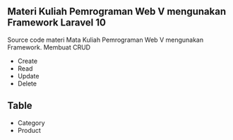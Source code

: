 ## Materi Kuliah Pemrograman Web V mengunakan Framework Laravel 10

Source code materi Mata Kuliah Pemrograman Web V mengunakan Framework. Membuat CRUD

- Create
- Read
- Update
- Delete

## Table

- Category
- Product
